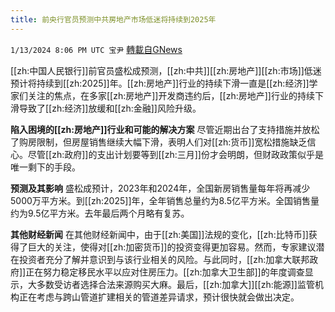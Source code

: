 ```yaml
---
title: 前央行官员预测中共房地产市场低迷将持续到2025年
---
```

`1/13/2024 8:06 PM UTC 宝尹` [轉載自GNews](https://gnews.org/articles/2216349)

[[zh:中国人民银行]]前官员盛松成预测，[[zh:中共]][[zh:房地产]][[zh:市场]]低迷预计将持续到[[zh:2025]]年。[[zh:房地产]]行业的持续下滑一直是[[zh:经济]]学家们关注的焦点，在多家[[zh:房地产]]开发商违约后，[[zh:房地产]]行业的持续下滑导致了[[zh:经济]]放缓和[[zh:金融]]风险升级。

**陷入困境的[[zh:房地产]]行业和可能的解决方案**
尽管近期出台了支持措施并放松了购房限制，但房屋销售继续大幅下滑，表明人们对[[zh:货币]]宽松措施缺乏信心。尽管[[zh:政府]]的支出计划要等到[[zh:三月]]份才会明朗，但财政政策似乎是唯一剩下的手段。

**预测及其影响**
盛松成预计，2023年和2024年，全国新房销售量每年将再减少5000万平方米。到[[zh:2025]]年，全年销售总量约为8.5亿平方米。全国销售量约为9.5亿平方米。去年最后两个月略有复苏。

**其他财经新闻**
在其他财经新闻中，由于[[zh:美国]]法规的变化，[[zh:比特币]]获得了巨大的关注，使得对[[zh:加密货币]]的投资变得更加容易。然而，专家建议潜在投资者充分了解并意识到与该行业相关的风险。与此同时，[[zh:加拿大联邦政府]]正在努力稳定移民水平以应对住房压力。[[zh:加拿大卫生部]]的年度调查显示，大多数受访者选择合法来源购买大麻。最后，[[zh:加拿大]][[zh:能源]]监管机构正在考虑与跨山管道扩建相关的管道差异请求，预计很快就会做出决定。

